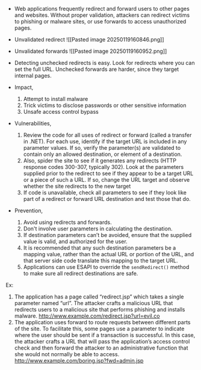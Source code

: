 - Web applications frequently redirect and forward users to other pages and websites. Without proper validation, attackers can redirect victims to phishing or malware sites, or use forwards to access unauthorized pages.
-  Unvalidated redirect
	![[Pasted image 20250119160846.png]]
- Unvalidated forwards
	![[Pasted image 20250119160952.png]]

- Detecting unchecked redirects is easy. Look for redirects where you can set the full URL. Unchecked forwards are harder, since they target internal pages.

- Impact,
	1. Attempt to install malware
	2. Trick victims to disclose passwords or other sensitive information
	3. Unsafe access control bypass

- Vulnerabilities, 
	1. Review the code for all uses of redirect or forward (called a transfer in .NET). For each use, identify if the target URL is included in any parameter values. If so, verify the parameter(s) are validated to contain only an allowed destination, or element of a destination.
	2. Also, spider the site to see if it generates any redirects (HTTP response codes 300-307, typically 302). Look at the parameters supplied prior to the redirect to see if they appear to be a target URL or a piece of such a URL. If so, change the URL target and observe whether the site redirects to the new target
	3. If code is unavailable, check all parameters to see if they look like part of a redirect or forward URL destination and test those that do.

- Prevention,
	1. Avoid using redirects and forwards. 
	2. Don't involve user parameters in calculating the destination.
	3. If destination parameters can’t be avoided, ensure that the supplied value is valid, and authorized for the user.
	4. It is recommended that any such destination parameters be a mapping value, rather than the actual URL or portion of the URL, and that server side code translate this mapping to the target URL.
	5. Applications can use ESAPI to override the `sendRedirect()` method to make sure all redirect destinations are safe.

Ex:
1. The application has a page called “redirect.jsp” which takes a single parameter named “url”. 
	The attacker crafts a malicious URL that redirects users to a malicious site that performs phishing and installs malware. 
	http://www.example.com/redirect.jsp?url=evil.co
2. The application uses forward to route requests between different parts of the site. 
	To facilitate this, some pages use a parameter to indicate where the user should be sent if a transaction is successful. In this case, the attacker crafts a URL that will pass the application’s access control check and then forward the attacker to an administrative function that she would not normally be able to access.
	http://www.example.com/boring.jsp?fwd=admin.jsp